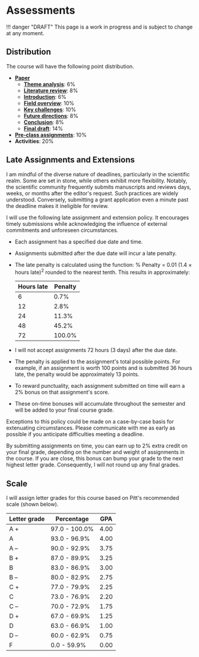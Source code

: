 # Assessments

!!! danger "DRAFT"
    This page is a work in progress and is subject to change at any moment.

## Distribution

The course will have the following point distribution.

-   [**Paper**](/assessments/paper/)
    -   [**Theme analysis**](/assessments/paper/assignments/theme): 6%
    -   [**Literature review**](/assessments/paper/assignments/review): 8%
    -   [**Introduction**](/assessments/paper/assignments/intro): 6%
    -   [**Field overview**](/assessments/paper/assignments/overview): 10%
    -   [**Key challenges**](/assessments/paper/assignments/challenges): 10%
    -   [**Future directions**](/assessments/paper/assignments/future): 8%
    -   [**Conclusion**](/assessments/paper/assignments/conclusion): 8%
    -   [**Final draft**](/assessments/paper/assignments/final): 14%
-   [**Pre-class assignments**](/assessments/pre-class): 10%
-   **Activities**: 20%

## Late Assignments and Extensions

I am mindful of the diverse nature of deadlines, particularly in the scientific realm.
Some are set in stone, while others exhibit more flexibility.
Notably, the scientific community frequently submits manuscripts and reviews days, weeks, or months after the editor's request.
Such practices are widely understood.
Conversely, submitting a grant application even a minute past the deadline makes it ineligible for review.

I will use the following late assignment and extension policy.
It encourages timely submissions while acknowledging the influence of external commitments and unforeseen circumstances.

-   Each assignment has a specified due date and time.
-   Assignments submitted after the due date will incur a late penalty.
-   The late penalty is calculated using the function: % Penalty = 0.01 (1.4 $\times$ hours late)<sup>2</sup> rounded to the nearest tenth.
    This results in approximately:

    | Hours late | Penalty |
    | ---------- | ------- |
    | 6 | 0.7% |
    | 12 | 2.8% |
    | 24 | 11.3% |
    | 48 | 45.2% |
    | 72 | 100.0% |

-   I will not accept assignments 72 hours (3 days) after the due date.
-   The penalty is applied to the assignment's total possible points.
    For example, if an assignment is worth 100 points and is submitted 36 hours late, the penalty would be approximately 13 points.
-   To reward punctuality, each assignment submitted on time will earn a 2% bonus on that assignment's score.
-   These on-time bonuses will accumulate throughout the semester and will be added to your final course grade.

Exceptions to this policy could be made on a case-by-case basis for extenuating circumstances.
Please communicate with me as early as possible if you anticipate difficulties meeting a deadline.

By submitting assignments on time, you can earn up to 2% extra credit on your final grade, depending on the number and weight of assignments in the course.
If you are close, this bonus can bump your grade to the next highest letter grade.
Consequently, I will not round up any final grades.

## Scale

I will assign letter grades for this course based on Pitt's recommended scale (shown below).

| Letter grade | Percentage | GPA |
| ------------ | ---------- | --- |
| A + | 97.0 - 100.0% | 4.00 |
| A | 93.0 - 96.9% | 4.00 |
| A &ndash; | 90.0 - 92.9% | 3.75 |
| B + | 87.0 - 89.9% | 3.25 |
| B | 83.0 - 86.9% | 3.00 |
| B &ndash; | 80.0 - 82.9% | 2.75 |
| C + | 77.0 - 79.9% | 2.25 |
| C | 73.0 - 76.9% | 2.20 |
| C &ndash; | 70.0 - 72.9% | 1.75 |
| D + | 67.0 - 69.9% | 1.25 |
| D | 63.0 - 66.9% | 1.00 |
| D &ndash; | 60.0 - 62.9% | 0.75 |
| F | 0.0 - 59.9% | 0.00 |
